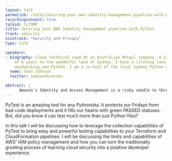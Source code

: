 ```yaml
---
layout: talk
permalink: /talks/securing-your-aws-identity-management-pipeline-with-pytest
recordingconsent: true
talkid: CL7SMP
title: Securing your AWS Identity Management pipeline with PyTest
track: security
nicetrack: "Security and Privacy"
type: talk

speakers:
- biography: Cloud Technical Lead at an Australian Retail company. A Canadian transplant
    of 6 years to the wonderful land of Sydney. I have a lifelong love for automation,
    woodworking and Python. I am a co-host of the local Sydney Python group. He/Him/They.
  name: Sean Johnson
  twitter: seansonbronson

abstract: | 
      Amazon's Identity and Access Management is a risky needle to thread when it comes to deploying into the cloud, especially when it comes to empowering your developers to make their own changes. In this talk I will be showing how to leverage PyTest to test your policies before they hit production.
---
```


PyTest is an amazing tool for any Pythonista. It protects our Fridays from bad code deployments and it fills our hearts with green PASSED statuses. But, did you know it can test much more than just Python files? 

In this talk I will be discussing how to leverage the collection capabilities of PyTest to bring easy and powerful testing capabilities to your Terraform and CloudFormation pipelines. I will be discussing the limits and capabilities of AWS' IAM policy management and how you can turn the traditionally grueling process of learning cloud security into a positive developer experience.
